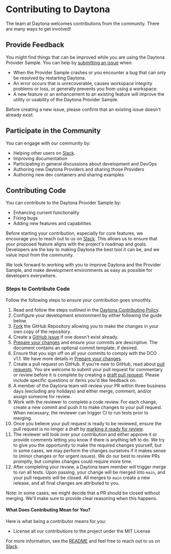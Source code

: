 # Contributing to Daytona

The team at Daytona welcomes contributions from the community. There are many ways to get involved!

## Provide Feedback

You might find things that can be improved while you are using the Daytona Provider Sample. You can help by [submitting an issue](https://github.com/daytonaio/daytona-provider-sample/issues/new) when:

* When the Provider Sample crashes or you encounter a bug that can only be resolved by restarting Daytona.
* An error occurs that is unrecoverable, causes workspace integrity problems or loss, or generally prevents you from using a workspace.
* A new feature or an enhancement to an existing feature will improve the utility or usability of the Daytona Provider Sample.

Before creating a new issue, please confirm that an existing issue doesn't already exist.

## Participate in the Community
You can engage with our community by:

* Helping other users on [Slack](https://join.slack.com/t/daytonacommunity/shared_invite/zt-273yohksh-Q5YSB5V7tnQzX2RoTARr7Q).
* Improving documentation
* Participating in general discussions about development and DevOps
* Authoring new Daytona Providers and sharing those Providers
* Authoring new dev containers and sharing examples

## Contributing Code
You can contribute to the Daytona Provider Sample by:

* Enhancing current functionality
* Fixing bugs
* Adding new features and capabilities

Before starting your contribution, especially for core features, we encourage you to reach out to us on [Slack](https://join.slack.com/t/daytonacommunity/shared_invite/zt-273yohksh-Q5YSB5V7tnQzX2RoTARr7Q). This allows us to ensure that your proposed feature aligns with the project's roadmap and goals. Developers are the key to making Daytona the best tool it can be, and we value input from the community.

We look forward to working with you to improve Daytona and the Provider Sample, and make development environments as easy as possible for developers everywhere.

### Steps to Contribute Code

Follow the following steps to ensure your contribution goes smoothly.

1. Read and follow the steps outlined in the [Daytona Contributing Policy](README.md#contributing).
2. Configure your development environment by either following the guide below.
3. [Fork](https://help.github.com/articles/working-with-forks/) the GitHub Repository allowing you to make the changes in your own copy of the repository.
4. Create a [GitHub issue](https://github.com/daytonaio/daytona-provider-sample/issues) if one doesn't exist already.
5. [Prepare your changes](/PREPARING_YOUR_CHANGES.md) and ensure your commits are descriptive. The document contains an optional commit template, if desired.
6. Ensure that you sign off on all your commits to comply with the DCO v1.1. We have more details in [Prepare your changes](/PREPARING_YOUR_CHANGES.md).
7. Create a pull request on GitHub. If you're new to GitHub, read about [pull requests](https://help.github.com/articles/about-pull-requests/). You are welcome to submit your pull request for commentary or review before it is complete by creating a [draft pull request](https://help.github.com/en/articles/about-pull-requests#draft-pull-requests). Please include specific questions or items you'd like feedback on.
8. A member of the Daytona team will review your PR within three business days (excluding any holidays) and either merge, comment, and/or assign someone for review.
9. Work with the reviewer to complete a code review. For each change, create a new commit and push it to make changes to your pull request. When necessary, the reviewer can trigger CI to run tests prior to merging.
10. Once you believe your pull request is ready to be reviewed, ensure the pull request is no longer a draft by [marking it ready for review](https://docs.github.com/en/pull-requests/collaborating-with-pull-requests/proposing-changes-to-your-work-with-pull-requests/changing-the-stage-of-a-pull-request).
11. The reviewer will look over your contribution and either approve it or provide comments letting you know if there is anything left to do. We try to give you the opportunity to make the required changes yourself, but in some cases, we may perform the changes ourselves if it makes sense to (minor changes or for urgent issues). We do our best to review PRs promptly, but complex changes could require more time.
12. After completing your review, a Daytona team member will trigger merge to run all tests. Upon passing, your change will be merged into `main`, and your pull requests will be closed. All merges to `main` create a new release, and all final changes are attributed to you.

Note: In some cases, we might decide that a PR should be closed without merging. We'll make sure to provide clear reasoning when this happens.

#### What Does Contributing Mean for You?

Here is what being a contributor means for you:

* License all our contributions to the project under the MIT License

For more information, see the [README](README.md) and feel free to reach out to us on [Slack](https://join.slack.com/t/daytonacommunity/shared_invite/zt-273yohksh-Q5YSB5V7tnQzX2RoTARr7Q).
